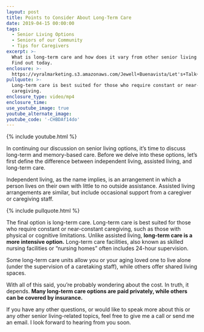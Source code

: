 ```yaml
---
layout: post
title: Points to Consider About Long-Term Care
date: 2019-04-15 00:00:00
tags:
  - Senior Living Options
  - Seniors of our Community
  - Tips for Caregivers
excerpt: >-
  What is long-term care and how does it vary from other senior living options?
  Find out today.
enclosure: >-
  https://vyralmarketing.s3.amazonaws.com/Jewell+Buenavista/Let's+Talk+Seniors+Show-+Points+to+Consider+About+Long-Term+Care.mp4
pullquote: >-
  Long-term care is best suited for those who require constant or near-constant
  caregiving.
enclosure_type: video/mp4
enclosure_time:
use_youtube_image: true
youtube_alternate_image:
youtube_code: '-CHBDAf14do'
---
```


{% include youtube.html %}

In continuing our discussion on senior living options, it’s time to discuss long-term and memory-based care. Before we delve into these options, let’s first define the difference between independent living, assisted living, and long-term care.

Independent living, as the name implies, is an arrangement in which a person lives on their own with little to no outside assistance. Assisted living arrangements are similar, but include occasional support from a caregiver or caregiving staff.&nbsp;

{% include pullquote.html %}

The final option is long-term care. Long-term care is best suited for those who require constant or near-constant caregiving, such as those with physical or cognitive limitations. Unlike assisted living, **long-term care is a more intensive option.** Long-term care facilities, also known as skilled nursing facilities or “nursing homes” often includes 24-hour supervision.&nbsp;

Some long-term care units allow you or your aging loved one to live alone (under the supervision of a caretaking staff), while others offer shared living spaces.&nbsp;

With all of this said, you’re probably wondering about the cost. In truth, it depends. **Many long-term care options are paid privately, while others can be covered by insurance.&nbsp;**

If you have any other questions, or would like to speak more about this or any other senior living-related topics, feel free to give me a call or send me an email. I look forward to hearing from you soon.<br>&nbsp;